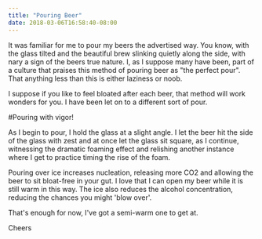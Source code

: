```yaml
---
title: "Pouring Beer"
date: 2018-03-06T16:58:40-08:00
---
```



It was familiar for me to pour my beers the advertised way. You know, with the glass tilted and the beautiful brew slinking quietly along the side, with nary a sign of the beers true nature. I, as I suppose many have been, part of a culture that praises this method of pouring beer as "the perfect pour". That anything less than this is either laziness or noob.

I suppose if you like to feel bloated after each beer, that method will work wonders for you. I have been let on to a different sort of pour.

#Pouring with vigor!


As I begin to pour, I hold the glass at a slight angle. I let the beer hit the side of the glass with zest and at once let the glass sit square, as I continue, witnessing the dramatic foaming effect and relishing another instance where I get to practice timing the rise of the foam.

Pouring over ice increases nucleation, releasing more CO2 and allowing the beer to sit bloat-free in your gut. I love that I can open my beer while it is still warm in this way. The ice also reduces the alcohol concentration, reducing the chances you might 'blow over'.

That's enough for now, I've got a semi-warm one to get at.

Cheers

